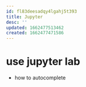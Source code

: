 ```yaml
---
id: fl83deesadqy4lgahj5t393
title: Jupyter
desc: ''
updated: 1662477513462
created: 1662477471586
---
```

# use jupyter lab

- how to autocomplete